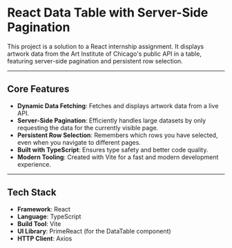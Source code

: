 # React Data Table with Server-Side Pagination

This project is a solution to a React internship assignment. It displays artwork data from the Art Institute of Chicago's public API in a table, featuring server-side pagination and persistent row selection.

---

## Core Features

* **Dynamic Data Fetching**: Fetches and displays artwork data from a live API.
* **Server-Side Pagination**: Efficiently handles large datasets by only requesting the data for the currently visible page.
* **Persistent Row Selection**: Remembers which rows you have selected, even when you navigate to different pages.
* **Built with TypeScript**: Ensures type safety and better code quality.
* **Modern Tooling**: Created with Vite for a fast and modern development experience.

---

## Tech Stack

* **Framework**: React
* **Language**: TypeScript
* **Build Tool**: Vite
* **UI Library**: PrimeReact (for the DataTable component)
* **HTTP Client**: Axios
